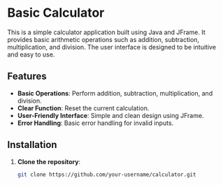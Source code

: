 # Basic Calculator

This is a simple calculator application built using Java and JFrame. It provides basic arithmetic operations such as addition, subtraction, multiplication, and division. The user interface is designed to be intuitive and easy to use.

## Features

- **Basic Operations**: Perform addition, subtraction, multiplication, and division.
- **Clear Function**: Reset the current calculation.
- **User-Friendly Interface**: Simple and clean design using JFrame.
- **Error Handling**: Basic error handling for invalid inputs.

## Installation

1. **Clone the repository**:
   ```bash
   git clone https://github.com/your-username/calculator.git


